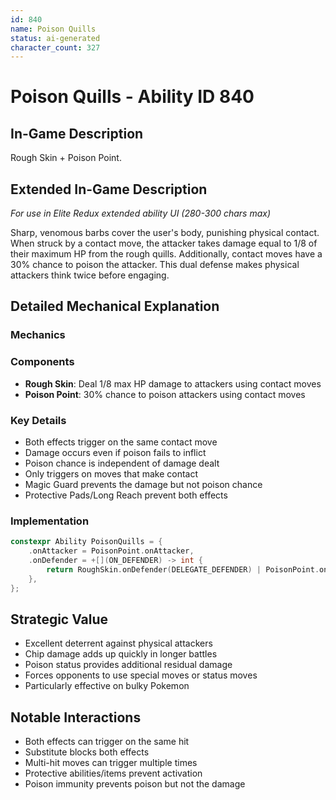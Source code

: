 ```yaml
---
id: 840
name: Poison Quills
status: ai-generated
character_count: 327
---
```


# Poison Quills - Ability ID 840

## In-Game Description
Rough Skin + Poison Point.

## Extended In-Game Description
*For use in Elite Redux extended ability UI (280-300 chars max)*

Sharp, venomous barbs cover the user's body, punishing physical contact. When struck by a contact move, the attacker takes damage equal to 1/8 of their maximum HP from the rough quills. Additionally, contact moves have a 30% chance to poison the attacker. This dual defense makes physical attackers think twice before engaging.

## Detailed Mechanical Explanation

### Mechanics

### Components
- **Rough Skin**: Deal 1/8 max HP damage to attackers using contact moves
- **Poison Point**: 30% chance to poison attackers using contact moves

### Key Details
- Both effects trigger on the same contact move
- Damage occurs even if poison fails to inflict
- Poison chance is independent of damage dealt
- Only triggers on moves that make contact
- Magic Guard prevents the damage but not poison chance
- Protective Pads/Long Reach prevent both effects

### Implementation
```c
constexpr Ability PoisonQuills = {
    .onAttacker = PoisonPoint.onAttacker,
    .onDefender = +[](ON_DEFENDER) -> int { 
        return RoughSkin.onDefender(DELEGATE_DEFENDER) | PoisonPoint.onDefender(DELEGATE_DEFENDER); 
    },
};
```

## Strategic Value
- Excellent deterrent against physical attackers
- Chip damage adds up quickly in longer battles
- Poison status provides additional residual damage
- Forces opponents to use special moves or status moves
- Particularly effective on bulky Pokemon

## Notable Interactions
- Both effects can trigger on the same hit
- Substitute blocks both effects
- Multi-hit moves can trigger multiple times
- Protective abilities/items prevent activation
- Poison immunity prevents poison but not the damage